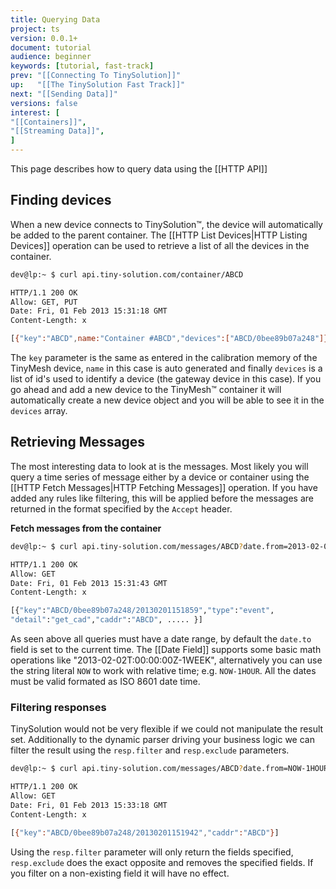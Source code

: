 ```yaml
---
title: Querying Data
project: ts
version: 0.0.1+
document: tutorial
audience: beginner
keywords: [tutorial, fast-track]
prev: "[[Connecting To TinySolution]]"
up:   "[[The TinySolution Fast Track]]"
next: "[[Sending Data]]"
versions: false
interest: [
"[[Containers]]",
"[[Streaming Data]]",
]
---
```


This page describes how to query data using the [[HTTP API]]

## Finding devices

When a new device connects to TinySolution™, the device will automatically
be added to the parent container. The [[HTTP List Devices|HTTP Listing Devices]]
operation can be used to retrieve a list of all the devices in the container.

```bash
dev@lp:~ $ curl api.tiny-solution.com/container/ABCD

HTTP/1.1 200 OK
Allow: GET, PUT
Date: Fri, 01 Feb 2013 15:31:18 GMT
Content-Length: x

[{"key":"ABCD",name:"Container #ABCD","devices":["ABCD/0bee89b07a248"]}]
```

The `key` parameter is the same as entered in the calibration memory
of the TinyMesh device, `name` in this case is auto generated and
finally `devices` is a list of id's used to identify a device (the
gateway device in this case). If you go ahead and add a new device to
the TinyMesh™ container it will automatically create a new device object
and you will be able to see it in the `devices` array.

## Retrieving Messages

The most interesting data to look at is the messages. Most likely you
will query a time series of message either by a device or container
using the [[HTTP Fetch Messages|HTTP Fetching Messages]] operation.
If you have added any rules like filtering, this will be applied
before the messages are returned in the format specified by the `Accept` header.

**Fetch messages from the container**

```bash
dev@lp:~ $ curl api.tiny-solution.com/messages/ABCD?date.from=2013-02-02T00:00:00Z

HTTP/1.1 200 OK
Allow: GET
Date: Fri, 01 Feb 2013 15:31:43 GMT
Content-Length: x

[{"key":"ABCD/0bee89b07a248/20130201151859","type":"event",
"detail":"get_cad","caddr":"ABCD", ..... }]
```

As seen above all queries must have a date range, by default the
`date.to` field is set to the current time. The [[Date Field]] supports
some basic math operations like "2013-02-02T:00:00:00Z-1WEEK", alternatively you
can use the string literal `NOW` to work with relative time; e.g.
`NOW-1HOUR`. All the dates must be valid formated as ISO 8601 date time.

### Filtering responses

TinySolution would not be very flexible if we could not manipulate the
result set. Additionally to the dynamic parser driving your business logic
we can filter the result using the `resp.filter` and `resp.exclude` parameters.

```bash
dev@lp:~ $ curl api.tiny-solution.com/messages/ABCD?date.from=NOW-1HOUR&resp.filter=key,caddr

HTTP/1.1 200 OK
Allow: GET
Date: Fri, 01 Feb 2013 15:33:18 GMT
Content-Length: x

[{"key":"ABCD/0bee89b07a248/20130201151942","caddr":"ABCD"}]
```

Using the `resp.filter` parameter will only return the fields specified,
`resp.exclude` does the exact opposite and removes the specified fields.
If you filter on a non-existing field it will have no effect.
